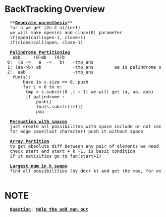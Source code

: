 # BackTracking Overview

  <pre>
  **<b><a href="https://github.com/teja963/DSA_All_Models/blob/master/BackTracking/3.%20generate%20parenthesis.cpp">Generate parenthesis</a></b>**
  for n we get (2n C n)/(n+1)
  we will make open(n) and close(0) parameter
  if(open)call(open-1, close+1)
  if(close)call(open, close-1)
   
  <b><a href="https://github.com/teja963/DSA-and-MYSQL/blob/master/BackTracking/4.%20Palindrome%20Partitioning.cpp">Palindrome Partitioning</a></b>
   aab     (0)ab   (0)b
 0:  (a ->   a  ->   b)   -tmp_ans
 1: (aa->b) ab            -tmp_ans        aa is palindrome so it will go into fun and get b
 2:  aab                  -tmp_ans
   fun(s):
	   base is s.size == 0, push
	   for i = 0 to n:
	   	tmp = s.substr(0 ,i + 1) we will get (a, aa, aab)
	   	if palindrome :
	   	    push()
	   		fun(s.substr(i+1))
	   		pop
	   		
  <b><a href="https://github.com/teja963/Advanced-DSA/blob/master/BackTracking/7.%20Permuation%20with%20spaces.cpp">Permuation with spaces</a></b>
  just create all possibilites with space include or not condition
  for edge case(last character) push it without space 
  
  <b><a href="https://github.com/teja963/Advanced-DSA/blob/master/BackTracking/6.%20Array%20Partition.cpp">Array Partition</a></b>
  to get absolute diff between any pair of elements we need to sort
  check start and start + k -1, is basic condition
  if it satisifies go to fun(start+1)
  
  <b><a href="https://github.com/teja963/Advanced-DSA/blob/master/BackTracking/9.%20Largest%20number%20in%20k%20swaps.cpp">Largest num in k swaps</a></b>
  find all possibilities (by decr k) and get the max, for every combination recursively 
  </pre>

# NOTE

  <pre>
  <b><a href="https://practice.geeksforgeeks.org/problems/help-the-old-man3848/1">Question</a></b>: <b><a href="https://github.com/teja963/Advanced-DSA/blob/master/BackTracking/8.%20Help%20the%20odd%20man%20out.cpp">Help the odd man out</a></b>
  </pre>
